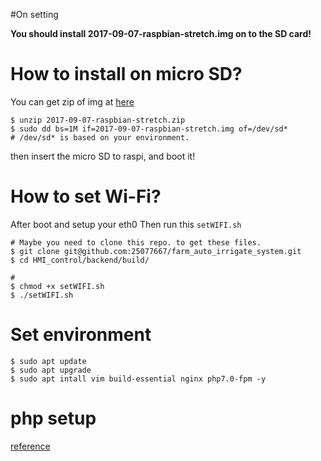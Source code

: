 #On setting

**You should install 2017-09-07-raspbian-stretch.img on to the SD card!**

# How to install on micro SD?

You can get zip of img at [here](https://downloads.raspberrypi.org/raspbian/images/raspbian-2017-09-08/)
```language=shell
$ unzip 2017-09-07-raspbian-stretch.zip
$ sudo dd bs=1M if=2017-09-07-raspbian-stretch.img of=/dev/sd*
# /dev/sd* is based on your environment.
```

then insert the micro SD to raspi, and boot it!

# How to set Wi-Fi?

After boot and setup your eth0
Then run this `setWIFI.sh`

```language=shell
# Maybe you need to clone this repo. to get these files.
$ git clone git@github.com:25077667/farm_auto_irrigate_system.git
$ cd HMI_control/backend/build/

#
$ chmod +x setWIFI.sh
$ ./setWIFI.sh
```

# Set environment
```language=shell
$ sudo apt update
$ sudo apt upgrade
$ sudo apt intall vim build-essential nginx php7.0-fpm -y
```

# php setup
[reference](https://blog.gtwang.org/iot/raspberry-pi-install-nginx-lightweight-web-server/2/)
